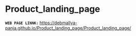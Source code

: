 # Product_landing_page
**`WEB PAGE LINNK:`** https://debmallya-panja.github.io/Product_landing_page/Product_landing_page/
